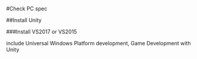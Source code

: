 #Check PC spec

##Install Unity

###Install VS2017 or VS2015

include Universal Windows Platform development, Game Development with Unity
